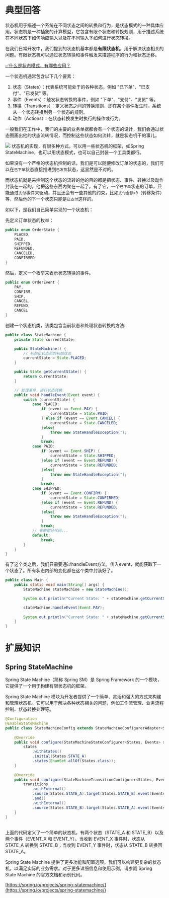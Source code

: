 # 典型回答

状态机用于描述一个系统在不同状态之间的转换和行为，是状态模式的一种具体应用。状态机是一种抽象的计算模型，它包含有限个状态和转换规则，用于描述系统在不同状态下如何响应输入以及在不同输入下如何进行状态转换。

在我们日常开发中，我们提到的状态机基本都是**有限状态机**，用于解决状态相关的问题。有限状态机可以通过状态转换和事件触发来描述程序的行为和状态迁移。

[✅什么是状态模式，有哪些应用？](https://www.yuque.com/hollis666/fo22bm/ge6p4e?view=doc_embed)

一个状态机通常包含以下几个要素：

1. 状态（States）：代表系统可能处于的各种状态，例如 "已下单"、"已支付"、"已发货" 等。
2. 事件（Events）：触发状态转换的事件，例如 "下单"、"支付"、"发货" 等。
3. 转换（Transitions）：定义状态之间的转换规则，即在某个事件发生时，系统从一个状态转换到另一个状态的规则。
4. 动作（Actions）：在状态转换发生时执行的操作或行为。

一般我们在工作中，我们的主要的业务单据都会有一个状态的设计，我们会通过状态图画出他的状态流转情况，而控制这些状态如何流转，就是状态机干的事儿。

![](https://cdn.nlark.com/yuque/__puml/55c206e9640d4b3c1620a20ca916f307.svg#lake_card_v2=eyJ0eXBlIjoicHVtbCIsImNvZGUiOiJAc3RhcnR1bWxcblxuWypdIC0tPiDlt7LkuIvljZVcbuW3suS4i-WNlSAtLT4g5bey5pSv5LuYXG7lt7LkuIvljZUgLS0-IOW3suWPlua2iFxu5bey5pSv5LuYIC0tPiDlt7Llj5HotKdcbuW3suaUr-S7mCAtLT4g5bey6YCA5qy-XG7lt7Llj5HotKcgLS0-IOW3sumAgOasvlxu5bey5Y-R6LSnIC0tPiDlt7Lnoa7orqTmlLbotKdcbuW3suehruiupOaUtui0pyAtLT4g5bey5a6M5oiQXG7lt7LpgIDmrL4gLS0-IOW3suWujOaIkFxu5bey5a6M5oiQIC0tPiBbKl1cbuW3suWPlua2iCAtLT4gWypdXG5cbkBlbmR1bWwiLCJ1cmwiOiJodHRwczovL2Nkbi5ubGFyay5jb20veXVxdWUvX19wdW1sLzU1YzIwNmU5NjQwZDRiM2MxNjIwYTIwY2E5MTZmMzA3LnN2ZyIsImlkIjoicmdwTEUiLCJtYXJnaW4iOnsidG9wIjp0cnVlLCJib3R0b20iOnRydWV9LCJjYXJkIjoiZGlhZ3JhbSJ9)
状态机的实现，有很多种方式，可以用一些状态机的框架，如Spring StateMachine，也可以用状态模式，也可以自己封装一个工具类都行。

如果没有一个严格的状态机控制的话，我们是可以随便修改订单的状态的，我们可以在`已下单`状态直接推进到`已发货`状态，这显然是不对的。

而状态机就是来控制这个状态的流转的他的目的都是把状态、事件、转换以及动作封装在一起的，他把这些东西内聚在一起了。有了它，一个`已下单`状态的订单，只能通过`支付`事件来驱动，并且还会有一些其他的约束，比如`支付金额>0`（转移条件）等，然后他的下一个状态只能是`已支付`这样的。

如以下，是我们自己简单实现的一个状态机：

先定义订单状态的枚举：

```java
public enum OrderState {
    PLACED,
    PAID,
    SHIPPED,
    REFUNDED,
    CANCELED,
    CONFIRMED
}

```

然后，定义一个枚举来表示状态转换的事件。

```java
public enum OrderEvent {
    PAY,
    CONFIRM,
    SHIP,
    CANCEL,
    REFUND,
    CANCEL
}

```

创建一个状态机类，该类包含当前状态和处理状态转换的方法:

```java
public class StateMachine {
    private State currentState;

    public StateMachine() {
        // 初始化状态机的初始状态
        currentState = State.PLACED;
    }

    public State getCurrentState() {
        return currentState;
    }

    // 处理事件，进行状态转换
    public void handleEvent(Event event) {
        switch (currentState) {
            case PLACED:
                if (event == Event.PAY) {
                    currentState = State.PAID;
                } else if (event == Event.CANCEL) {
                    currentState = State.CANCELED;
                }else{
                    throw new StateHandleException(");
                }
                break;
            case PAID:
                if (event == Event.SHIP) {
                    currentState = State.SHIPPED;
                }else if (event == Event.REFUND) {
                    currentState = State.REFUNDED;
                }else{
                    throw new StateHandleException(");
                }
                break;
            case SHIPPED:
                if (event == Event.CONFIRM) {
                    currentState = State.CONFIRMED;
                }else if (event == Event.REFUND) {
                    currentState = State.REFUNDED;
                }else{
                    throw new StateHandleException(");
                }
                break;
        	// 省略部分代码...
            default:
                break;
        }
    }
}

```

有了这个类之后，我们只需要通过handleEvent方法，传入event，就能获取下一个状态了。所有状态内部的变化都在这个类中封装好了。

```java
public class Main {
    public static void main(String[] args) {
        StateMachine stateMachine = new StateMachine();

        System.out.println("Current State: " + stateMachine.getCurrentState());

        stateMachine.handleEvent(Event.PAY);
        
        System.out.println("Current State: " + stateMachine.getCurrentState());
    }
}

```

# 扩展知识

## Spring StateMachine

Spring State Machine（简称 Spring SM）是 Spring Framework 的一个模块，它提供了一个用于构建有限状态机的框架。

Spring State Machine 模块为开发者提供了一个简单、灵活和强大的方式来构建和管理状态机。它可以用于解决各种状态相关的问题，例如工作流管理、业务流程控制、状态转换处理等。

```java
@Configuration
@EnableStateMachine
public class StateMachineConfig extends StateMachineConfigurerAdapter<States, Events> {
    
    @Override
    public void configure(StateMachineStateConfigurer<States, Events> states) throws Exception {
        states
            .withStates()
            .initial(States.STATE_A)
            .states(EnumSet.allOf(States.class));
    }
    
    @Override
    public void configure(StateMachineTransitionConfigurer<States, Events> transitions) throws Exception {
        transitions
            .withExternal()
            .source(States.STATE_A).target(States.STATE_B).event(Events.EVENT_X)
            .and()
            .withExternal()
            .source(States.STATE_B).target(States.STATE_A).event(Events.EVENT_Y);
    }
}

```
<br />上面的代码定义了一个简单的状态机，有两个状态（STATE_A 和 STATE_B）以及两个事件（EVENT_X 和 EVENT_Y）。当收到 EVENT_X 事件时，状态从 STATE_A 转换到 STATE_B；当收到 EVENT_Y 事件时，状态从 STATE_B 转换回 STATE_A。

Spring State Machine 提供了更多功能和配置选项，我们可以构建更复杂的状态机，以满足实际的业务需求。对于更多详细信息和使用示例，请参阅 Spring State Machine 的官方文档和示例代码。

[https://spring.io/projects/spring-statemachine/](https://spring.io/projects/spring-statemachine/)
